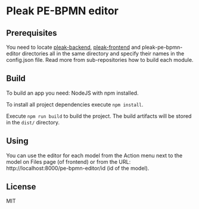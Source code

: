 # Pleak PE-BPMN editor

## Prerequisites

You need to locate [pleak-backend](https://github.com/pleak-tools/pleak-backend), [pleak-frontend](https://github.com/pleak-tools/pleak-frontend) and pleak-pe-bpmn-editor directories all in the same directory and specify their names in the config.json file.
Read more from sub-repositories how to build each module.

## Build

To build an app you need: NodeJS with npm installed.

To install all project dependencies execute `npm install`.

Execute `npm run build` to build the project. The build artifacts will be stored in the `dist/` directory.

## Using

You can use the editor for each model from the Action menu next to the model on Files page (of frontend) or from the URL: http://localhost:8000/pe-bpmn-editor/id (id of the model).

## License

MIT